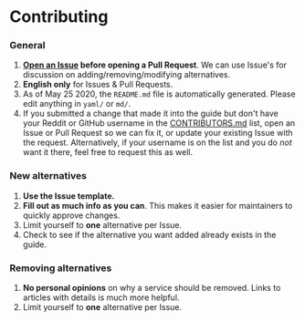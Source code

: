# Contributing

### General

1. **[Open an Issue](https://github.com/tycrek/degoogle/issues/new/choose) before opening a Pull Request**. We can use Issue's for discussion on adding/removing/modifying alternatives.
2. **English only** for Issues & Pull Requests.
3. As of May 25 2020, the `README.md` file is automatically generated. Please edit anything in `yaml/` or `md/`.
4. If you submitted a change that made it into the guide but don't have your Reddit or GitHub username in the [CONTRIBUTORS.md](https://github.com/tycrek/degoogle/blob/master/CONTRIBUTORS.md) list, open an Issue or Pull Request so we can fix it, or update your existing Issue with the request. Alternatively, if your username is on the list and you do *not* want it there, feel free to request this as well.

### New alternatives

1. **Use the Issue template.**
2. **Fill out as much info as you can**. This makes it easier for maintainers to quickly approve changes.
2. Limit yourself to **one** alternative per Issue.
7. Check to see if the alternative you want added already exists in the guide.

### Removing alternatives

1. **No personal opinions** on why a service should be removed. Links to articles with details is much more helpful.
2. Limit yourself to **one** alternative per Issue.
